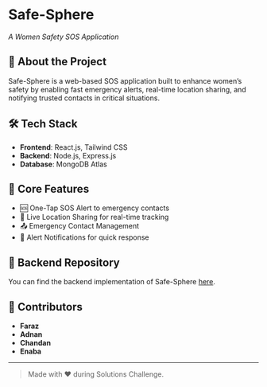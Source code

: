 # Safe-Sphere  
*A Women Safety SOS Application*

## 🚀 About the Project  
Safe-Sphere is a web-based SOS application built to enhance women’s safety by enabling fast emergency alerts, real-time location sharing, and notifying trusted contacts in critical situations.

## 🛠️ Tech Stack  
- **Frontend**: React.js, Tailwind CSS  
- **Backend**: Node.js, Express.js  
- **Database**: MongoDB Atlas

## 📌 Core Features  
- 🆘 One-Tap SOS Alert to emergency contacts  
- 📍 Live Location Sharing for real-time tracking  
- 📤 Emergency Contact Management  
- 🔔 Alert Notifications for quick response  

## 🔗 Backend Repository  
You can find the backend implementation of Safe-Sphere [here]([https://github.com/code-with-faraz/backend]).

## 👥 Contributors  
- **Faraz**
- **Adnan**
- **Chandan**
- **Enaba**

---

> Made with ❤️ during Solutions Challenge.
